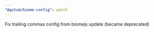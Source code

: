 ```yaml
---
"@qotum/biome-config": patch
---
```


Fix trailing commas config from biomejs update (became deprecated)
